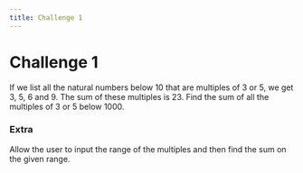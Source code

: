 ```yaml
---
title: Challenge 1
---
```

# Challenge 1
If we list all the natural numbers below 10 that are multiples of 3 or 5, we get 3, 5, 6 and 9. The sum of these multiples is 23.
Find the sum of all the multiples of 3 or 5 below 1000.

### Extra
Allow the user to input the range of the multiples and then find the sum on the given range.

